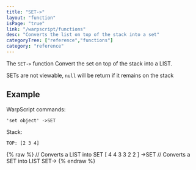 ```yaml
---
title: "SET->"
layout: "function"
isPage: "true"
link: "/warpscript/functions"
desc: "Converts the list on top of the stack into a set"
categoryTree: ["reference","functions"]
category: "reference"
---
```

 
The `SET->` function Convert the set on top of the stack into a LIST. 

SETs are not viewable, `null` will be return if it remains on the stack  

## Example ##

WarpScript commands:

    'set object' ->SET 

Stack:

    TOP: [2 3 4]

{% raw %}
<warp10-warpscript-widget backend="{{backend}}"  exec-endpoint="{{execEndpoint}}">
// Converts a LIST into SET
[ 4 4 3 3 2 2 ] ->SET 
// Converts a SET into LIST
SET->
</warp10-warpscript-widget>
{% endraw %}    
